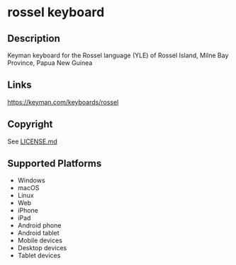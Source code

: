 rossel keyboard
==============

Description
-----------

Keyman keyboard for the Rossel language (YLE) of Rossel Island, Milne Bay Province, Papua New Guinea

Links
-----
https://keyman.com/keyboards/rossel

Copyright
---------
See [LICENSE.md](LICENSE.md)

Supported Platforms
-------------------
 * Windows
 * macOS
 * Linux
 * Web
 * iPhone
 * iPad
 * Android phone
 * Android tablet
 * Mobile devices
 * Desktop devices
 * Tablet devices

